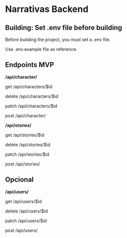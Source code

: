 # Narrativas Backend

## Building: Set .env file before building

Before building the project, you must set a .env file.

Use .env.example file as reference.

## Endpoints MVP

**/api/character/**

get /api/characters/$id

delete /api/characters/$id

patch /api/characters/$id

post /api/character/

**/api/stories/**

get /api/stories/$id

delete /api/stories/$id

patch /api/stories/$id

post /api/stories/

## Opcional

**/api/users/**

get /api/users/$id

delete /api/users/$id

patch /api/users/$id

post /api/users/
